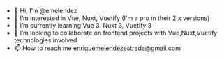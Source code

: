 - 👋 Hi, I’m @emelendez
- 👀 I’m interested in Vue, Nuxt, Vuetify (I'm a pro in their 2.x versions)
- 🌱 I’m currently learning Vue 3, Nuxt 3, Vuetify 3
- 💞️ I’m looking to collaborate on frontend projects with Vue,Nuxt,Vuetify technologies involved
- 📫 How to reach me enriquemelendezestrada@gmail.com
